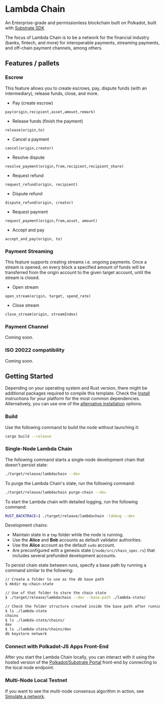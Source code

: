 # Lambda Chain

An Enterprise-grade and permissionless blockchain built on Polkadot, built with [Substrate SDK](https://github.com/substrate-developer-hub/substrate-node-template)

The focus of Lambda Chain is to be a network for the financial industry (banks, fintech, and more) for interoperable payments, streaming payments, and off-chain payment channels, among others.

## Features / pallets

### Escrow
This feature allows you to create escrows, pay, dispute funds (with an intermediary), release funds, close, and more.
- Pay (create escrow)
```
pay(origin,recipient,asset,amount,remark)
```

- Release funds (finish the payment)
```
release(origin,to)
```

- Cancel a payment
```
cancel(origin,creator)
```

- Resolve dispute
```
resolve_payment(origin,from,recipient,recipient_share)
```

- Request refund
```
request_refund(origin, recipient)
```

- Dispute refund
```
dispute_refund(origin, creator)
```

- Request payment
```
request_payment(origin,from,asset, amount)
```

- Accept and pay
```
accept_and_pay(origin, to)
```


### Payment Streaming
This feature supports creating streams i.e. ongoing payments. Once a stream is opened, on every block a specified amount of funds will be transferred from the origin account to the given target account, until the stream is closed.

- Open stream
```
open_stream(origin, target, spend_rate)
```

- Close stream
```
close_stream(origin, streamIndex)
```

### Payment Channel
Coming soon.

### ISO 20022 compatibility
Coming soon.


## Getting Started

Depending on your operating system and Rust version, there might be additional packages required to compile this template.
Check the [Install](https://docs.substrate.io/install/) instructions for your platform for the most common dependencies.
Alternatively, you can use one of the [alternative installation](#alternatives-installations) options.

### Build

Use the following command to build the node without launching it:

```sh
cargo build --release
```


### Single-Node Lambda Chain

The following command starts a single-node development chain that doesn't persist state:

```sh
./target/release/lambdachain --dev
```

To purge the Lambda Chain's state, run the following command:

```sh
./target/release/lambdachain purge-chain --dev
```

To start the Lambda chain with detailed logging, run the following command:

```sh
RUST_BACKTRACE=1 ./target/release/lambdachain -ldebug --dev
```

Development chains:

- Maintain state in a `tmp` folder while the node is running.
- Use the **Alice** and **Bob** accounts as default validator authorities.
- Use the **Alice** account as the default `sudo` account.
- Are preconfigured with a genesis state (`/node/src/chain_spec.rs`) that includes several prefunded development accounts.


To persist chain state between runs, specify a base path by running a command similar to the following:

```sh
// Create a folder to use as the db base path
$ mkdir my-chain-state

// Use of that folder to store the chain state
$ ./target/release/lambdachain --dev --base-path ./lambda-state/

// Check the folder structure created inside the base path after running the chain
$ ls ./lambda-state
chains
$ ls ./lambda-state/chains/
dev
$ ls ./lambda-state/chains/dev
db keystore network
```

### Connect with Polkadot-JS Apps Front-End

After you start the Lambda Chain locally, you can interact with it using the hosted version of the [Polkadot/Substrate Portal](https://polkadot.js.org/apps/#/explorer?rpc=ws://localhost:9944) front-end by connecting to the local node endpoint.

### Multi-Node Local Testnet

If you want to see the multi-node consensus algorithm in action, see [Simulate a network](https://docs.substrate.io/tutorials/build-a-blockchain/simulate-network/).

